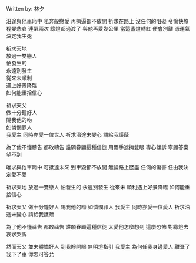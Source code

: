 
Written by: 林夕  

沿途與他車廂中
私奔般戀愛
再擠逼都不放開
祈求在路上
沒任何的阻礙
令愉快旅程變悲哀
連氣兩次
綠燈都過渡了
與他再愛幾公里
當這盞燈轉紅
便會別離
憑運氣決定我生死

祈求天地  
放過一雙戀人  
怕發生的  
永遠別發生  
從來未順利  
遇上好景降臨  
如何能重拾信心  

祈求天父  
做十分鐘好人  
賜我他的吻  
如憐憫罪人  
我愛主
同時亦愛一位世人
祈求沿途未變心
請給我護蔭

為了他不懂禱告
都敢禱告
誰願眷顧這種信徒
用兩手遮掩雙眼
專心傾訴
寧願答案望不到

唯求與他車廂中
可抵達未來
到車毀都不放開
無論路上歷盡
任何的傷害
任由我決定愛不愛

祈求天地
放過一雙戀人
怕發生的
永遠別發生
從來未
順利遇上好景降臨
如何能重拾信心

祈求天父
做十分鐘好人
賜我他的吻
如憐憫罪人
我愛主
同時亦愛一位愛人
祈求沿途未變心
請給我護蔭

為了他不懂禱告
都敢禱告
誰願眷顧這種信徒
太愛他怎麼想到
這麼恐怖
對綠燈去
哀求哭訴

然而天父
並未體恤好人
到我睜開眼
無明燈指引
我愛主
為何任我身邊愛人
離棄了我下了車
你怎可答允  

